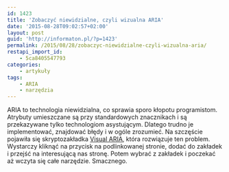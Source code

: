 ```yaml
---
id: 1423
title: 'Zobaczyć niewidzialne, czyli wizualna ARIA'
date: '2015-08-28T09:02:57+02:00'
layout: post
guid: 'http://informaton.pl/?p=1423'
permalink: /2015/08/28/zobaczyc-niewidzialne-czyli-wizualna-aria/
restapi_import_id:
    - 5ca8405547793
categories:
    - artykuły
tags:
    - ARIA
    - narzędzia
---
```


ARIA to technologia niewidzialna, co sprawia sporo kłopotu programistom. Atrybuty umieszczane są przy standardowych znacznikach i są przekazywane tylko technologiom asystującym. Dlatego trudno je implementować, znajdować błędy i w ogóle zrozumieć. Na szczęście pojawiła się skryptozakładka [Visual ARIA](http://whatsock.com/training/matrices/visual-aria.htm), która rozwiązuje ten problem. Wystarczy kliknąć na przycisk na podlinkowanej stronie, dodać do zakładek i przejść na interesującą nas stronę. Potem wybrać z zakładek i poczekać aż wczyta się całe narzędzie. Smacznego.